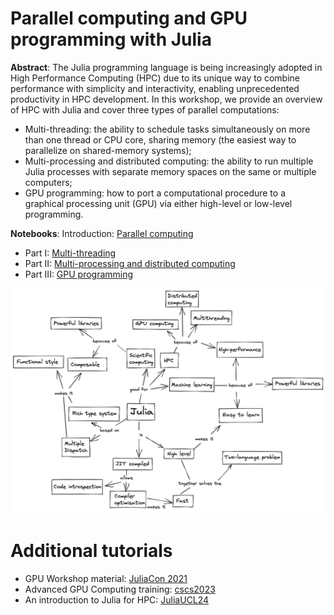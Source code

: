 # Parallel computing and GPU programming with Julia

**Abstract**: The Julia programming language is being increasingly adopted in High Performance Computing (HPC) due to its unique way to combine performance with simplicity and interactivity, enabling unprecedented productivity in HPC development.
In this workshop, we provide an overview of HPC with Julia and cover three types of parallel computations:
- Multi-threading: the ability to schedule tasks simultaneously on more than one thread or CPU core, sharing memory (the easiest way to parallelize on shared-memory systems);
- Multi-processing and distributed computing: the ability to run multiple Julia processes with separate memory spaces on the same or multiple computers;
- GPU programming: how to port a computational procedure to a graphical processing unit (GPU) via either high-level or low-level programming.

**Notebooks**:
Introduction: [Parallel computing](https://amontoison.github.io/Workshop-GERAD/parralel_computing.html)
- Part I: [Multi-threading](https://amontoison.github.io/Workshop-GERAD/multithreading.html)
- Part II: [Multi-processing and distributed computing](https://amontoison.github.io/Workshop-GERAD/distributed_computing.html)
- Part III: [GPU programming](https://amontoison.github.io/Workshop-GERAD/gpu_programming.html)

![Julia](./Graphics/julia_concept_map.png)

# Additional tutorials

- GPU Workshop material: [JuliaCon 2021](https://github.com/maleadt/juliacon21-gpu_workshop)
- Advanced GPU Computing training: [cscs2023](https://github.com/maleadt/cscs2023)
- An introduction to Julia for HPC: [JuliaUCL24](https://github.com/carstenbauer/JuliaUCL24)
